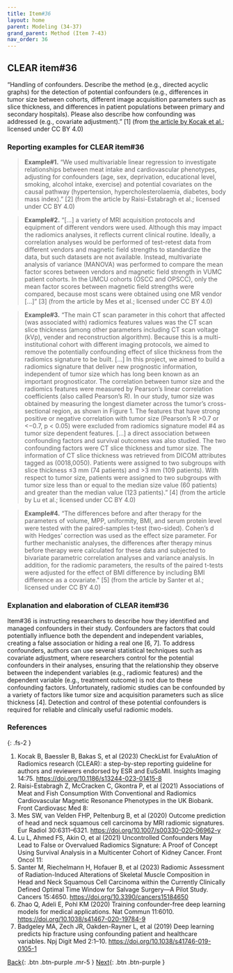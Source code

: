 ```yaml
---
title: Item#36
layout: home
parent: Modeling (34-37)
grand_parent: Method (Item 7-43)
nav_order: 36
---
```


## CLEAR item#36


“Handling of confounders. Describe the method (e.g., directed acyclic graphs) for the detection of potential confounders (e.g., differences in tumor size between cohorts, different image acquisition parameters such as slice thickness, and differences in patient populations between primary and secondary hospitals). Please also describe how confounding was addressed (e.g., covariate adjustment).” [1] (from [the article by Kocak et al.](https://insightsimaging.springeropen.com/articles/10.1186/s13244-023-01415-8); licensed under CC BY 4.0)


### Reporting examples for CLEAR item#36

> **Example#1.** “We used multivariable linear regression to investigate relationships between meat intake and cardiovascular phenotypes, adjusting for confounders (age, sex, deprivation, educational level, smoking, alcohol intake, exercise) and potential covariates on the causal pathway (hypertension, hypercholesterolaemia, diabetes, body mass index).” [2] (from the article by Raisi-Estabragh et al.; licensed under CC BY 4.0)

> **Example#2.** “[…] a variety of MRI acquisition protocols and equipment of different vendors were used. Although this may impact the radiomics analyses, it reflects current clinical routine. Ideally, a correlation analyses would be performed of test-retest data from different vendors and magnetic field strengths to standardize the data, but such datasets are not available. Instead, multivariate analysis of variance (MANOVA) was performed to compare the mean factor scores between vendors and magnetic field strength in VUMC patient cohorts. In the UMCU cohorts (OSCC and OPSCC), only the mean factor scores between magnetic field strengths were compared, because most scans were obtained using one MR vendor […]” [3] (from the article by Mes et al.; licensed under CC BY 4.0)

> **Example#3.** “The main CT scan parameter in this cohort that affected (was associated with) radiomics features values was the CT scan slice thickness (among other parameters including CT scan voltage (kVp), vender and reconstruction algorithm). Because this is a multi-institutional cohort with different imaging protocols, we aimed to remove the potentially confounding effect of slice thickness from the radiomics signature to be built. […] In this project, we aimed to build a radiomics signature that deliver new prognostic information, independent of tumor size which has long been known as an important prognosticator. The correlation between tumor size and the radiomics features were measured by Pearson’s linear correlation coefficients (also called Pearson’s R). In our study, tumor size was obtained by measuring the longest diameter across the tumor’s cross-sectional region, as shown in Figure 1. The features that have strong positive or negative correlation with tumor size (Pearson’s R >0.7 or <−0.7, p < 0.05) were excluded from radiomics signature model #4 as tumor size dependent features. […] a direct association between confounding factors and survival outcomes was also studied. The two confounding factors were CT slice thickness and tumor size. The information of CT slice thickness was retrieved from DICOM attributes tagged as (0018,0050). Patients were assigned to two subgroups with slice thickness ≤3 mm (74 patients) and >3 mm (109 patients). With respect to tumor size, patients were assigned to two subgroups with tumor size less than or equal to the median size value (60 patients) and greater than the median value (123 patients).” [4] (from the article by Lu et al.; licensed under CC BY 4.0)

> **Example#4.** “The differences before and after therapy for the parameters of volume, MPP, uniformity, BMI, and serum protein level were tested with the paired-samples t-test (two-sided). Cohen’s d with Hedges’ correction was used as the effect size parameter. For further mechanistic analyses, the differences after therapy minus before therapy were calculated for these data and subjected to bivariate parametric correlation analyses and variance analysis. In addition, for the radiomic parameters, the results of the paired t-tests were adjusted for the effect of BMI difference by including BMI difference as a covariate." [5] (from the article by Santer et al.; licensed under CC BY 4.0)

### Explanation and elaboration of CLEAR item#36

Item#36 is instructing researchers to describe how they identified and managed confounders in their study. Confounders are factors that could potentially influence both the dependent and independent variables, creating a false association or hiding a real one [6, 7]. To address confounders, authors can use several statistical techniques such as covariate adjustment, where researchers control for the potential confounders in their analyses, ensuring that the relationship they observe between the independent variables (e.g., radiomic features) and the dependent variable (e.g., treatment outcome) is not due to these confounding factors. Unfortunately, radiomic studies can be confounded by a variety of factors like tumor size and acquisition parameters such as slice thickness [4]. Detection and control of these potential confounders is required for reliable and clinically useful radiomic models.

### References

{: .fs-2 }

1. 	Kocak B, Baessler B, Bakas S, et al (2023) CheckList for EvaluAtion of Radiomics research (CLEAR): a step-by-step reporting guideline for authors and reviewers endorsed by ESR and EuSoMII. Insights Imaging 14:75. https://doi.org/10.1186/s13244-023-01415-8
2. 	Raisi-Estabragh Z, McCracken C, Gkontra P, et al (2021) Associations of Meat and Fish Consumption With Conventional and Radiomics Cardiovascular Magnetic Resonance Phenotypes in the UK Biobank. Front Cardiovasc Med 8:
3. 	Mes SW, van Velden FHP, Peltenburg B, et al (2020) Outcome prediction of head and neck squamous cell carcinoma by MRI radiomic signatures. Eur Radiol 30:6311–6321. https://doi.org/10.1007/s00330-020-06962-y
4. 	Lu L, Ahmed FS, Akin O, et al (2021) Uncontrolled Confounders May Lead to False or Overvalued Radiomics Signature: A Proof of Concept Using Survival Analysis in a Multicenter Cohort of Kidney Cancer. Front Oncol 11:
5. 	Santer M, Riechelmann H, Hofauer B, et al (2023) Radiomic Assessment of Radiation-Induced Alterations of Skeletal Muscle Composition in Head and Neck Squamous Cell Carcinoma within the Currently Clinically Defined Optimal Time Window for Salvage Surgery—A Pilot Study. Cancers 15:4650. https://doi.org/10.3390/cancers15184650
6. 	Zhao Q, Adeli E, Pohl KM (2020) Training confounder-free deep learning models for medical applications. Nat Commun 11:6010. https://doi.org/10.1038/s41467-020-19784-9
7. 	Badgeley MA, Zech JR, Oakden-Rayner L, et al (2019) Deep learning predicts hip fracture using confounding patient and healthcare variables. Npj Digit Med 2:1–10. https://doi.org/10.1038/s41746-019-0105-1



[Back](https://radiomic.github.io/CLEAR-E3/docs/Item2.html){: .btn .btn-purple .mr-5 }
[Next](https://radiomic.github.io/CLEAR-E3/docs/Item4.html){: .btn .btn-purple   }
